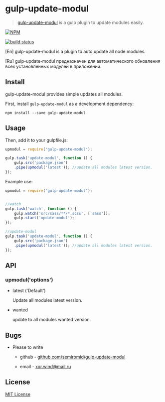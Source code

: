 # gulp-update-modul

> [gulp-update-modul](https://github.com/semiromid/gulp-update-modul) is a gulp plugin to update modules easily.

[![NPM](https://nodei.co/npm/gulp-update-modul.png?downloads=true&downloadRank=true&stars=true)](https://nodei.co/npm/gulp-update-modul/)


[![build status](https://travis-ci.org/semiromid/gulp-update-modul.svg?branch=master)](https://travis-ci.org/semiromid/gulp-update-modul/builds/102869205)


[En]
gulp-update-modul is a plugin to auto update all node modules. 

[Ru]
gulp-update-modul предназначен для автоматического обновления всех установленных модулей в приложении.



## Install

gulp-update-modul provides simple  updates all modules.

First, install `gulp-update-modul` as a development dependency:

```shell
npm install --save gulp-update-modul 
```

## Usage

Then, add it to your gulpfile.js:

```javascript
upmodul = require("gulp-update-modul");

gulp.task('update-modul', function () {
    gulp.src('package.json')
    .pipe(upmodul('latest')); //update all modules latest version.
});
```


Example use:

```javascript
upmodul = require("gulp-update-modul");


//watch
gulp.task('watch', function () {
    gulp.watch('src/sass/**/*.scss', ['sass']);
    gulp.start('update-modul');
});

//update-modul
gulp.task('update-modul', function () {
    gulp.src('package.json')
    .pipe(upmodul('latest')); //update all modules latest version.
});

```
## API

### upmodul('options')

+ latest ('Default')

  Update all modules latest version.

+ wanted 

  update to all modules wanted  version.


## Bugs

* Please to write

  * github - [github.com/semiromid/gulp-update-modul](https://github.com/semiromid/gulp-update-modul) 

  * email - xor.wind@mail.ru
 

## License

[MIT License](http://en.wikipedia.org/wiki/MIT_License)
